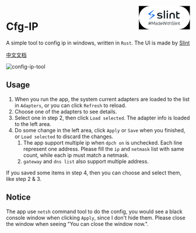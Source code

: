 <img src="./MadeWithSlint-logo-whitebg.png" align="right" width="140px">

# Cfg-IP

A simple tool to config ip in windows, written in `Rust`. The UI is made by [Slint](https://github.com/slint-ui/slint)

[中文文档](./README_zh.md)

![config-ip-tool](https://github.com/asuper0/cfg-ip/assets/41113804/6f8b0a55-c187-44c2-af78-f270605f64f5)

## Usage

1. When you run the app, the system current adapters are loaded to the list in `Adapters`, or you can click `Refresh` to reload.
2. Choose one of the adapters to see details.
3. Select one in step 2, then click `Load selected`. The adapter info is loaded to the left area.
4. Do some change in the left area, click `Apply` or `Save` when you finished, or `Load selected` to discard the changes.
   1. The app support multiple ip when `dpch on` is unchecked. Each line represent one address. Please fill the `ip` and `netmask` list with same count, while each ip must match a netmask.
   2. `gateway` and `dns list` also support multiple address.

If you saved some items in step 4, then you can choose and select them, like step 2 & 3.

## Notice

The app use `netsh` command tool to do the config, you would see a black console window when clicking `Apply`, since I don't hide them. Please close the window when seeing "You can close the window now.".
